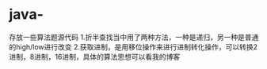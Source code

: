 # java-
存放一些算法题源代码
1.折半查找当中用了两种方法，一种是递归，另一种是普通的high/low进行改变
2.获取进制，是用移位操作来进行进制转化操作，可以转换2进制，8进制，16进制，具体的算法思想可以看我的博客
